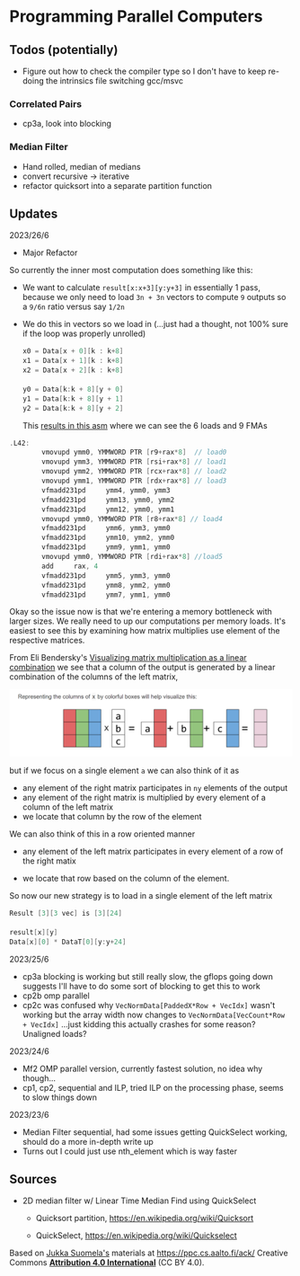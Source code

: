 # Programming Parallel Computers

## Todos (potentially)

-   Figure out how to check the compiler type so I don't have to keep re-doing the intrinsics file switching gcc/msvc

### Correlated Pairs

-   cp3a, look into blocking

### Median Filter

-   Hand rolled, median of medians
-   convert recursive -\> iterative
-   refactor quicksort into a separate partition function

## Updates

2023/26/6

-   Major Refactor

So currently the inner most computation does something like this:

-   We want to calculate `result[x:x+3][y:y+3]` in essentially 1 pass, because we only need to load `3n + 3n` vectors to compute `9` outputs so a `9/6n` ratio versus say `1/2n`

-   We do this in vectors so we load in (...just had a thought, not 100% sure if the loop was properly unrolled)

    ``` cpp
    x0 = Data[x + 0][k : k+8]
    x1 = Data[x + 1][k : k+8]
    x2 = Data[x + 2][k : k+8]

    y0 = Data[k:k + 8][y + 0]
    y1 = Data[k:k + 8][y + 1]
    y2 = Data[k:k + 8][y + 2]
    ```

    This [results in this asm](https://godbolt.org/#z:OYLghAFBqd5QCxAYwPYBMCmBRdBLAF1QCcAaPECAMzwBtMA7AQwFtMQByARg9KtQYEAysib0QXACx8BBAKoBnTAAUAHpwAMvAFYTStJg1DIApACYAQuYukl9ZATwDKjdAGFUtAK4sGIMxqkrgAyeAyYAHI%2BAEaYxCAAzKQADqgKhE4MHt6%2B/oGp6Y4CoeFRLLHxSXaYDplCBEzEBNk%2BfgG2mPZFDPWNBCWRMXGJtg1NLbntCmP9YYPlwwkAlLaoXsTI7BwmGgCCO/tmCWHI3lgA1CYJbtPotHjRAHQIV9gH5scMp14XV27ILCYBBeCTeew%2BJzOmEu12Q02IYWAr3eewIAE9kpgsFRzl4GOlgOF0OcwgRcQkzFcrKiMVjMDjSecFBSqQd0ZjsecqLRUECuSyEtTduy6Tj0GtovQuQA2SSs8Hgo6Qn7Qv6qAAc0tJCIYz2RCt2AHpDecRZyAPrmlhmACs0uJVFlqjlgpRwtpnPhXgc7wA7ELzoHzpbrXbiQA3eX7X0AERlkmdUbdjoTknOqExxCBJGs1CdaaYpHjzvO0SWfoDQZTJeIUaD52Ij3DMLjVtD0vNTHQ6HNyXQECYTaLT3D5dde3rxEwBHWDAgxDHQpMseT%2BfTmezxAAVHnU%2BdC8W02WKwd69W07Xx7tJ02W8GWO2rV5aL3%2B4Pw8Om4vT0GpzPiHOC5JiuBopucCBdv2577uW4L%2Bj%2BgZgVOCjPmSVxxhodZVrK5xbiIYiNHeu64eWZjSu%2BWGISQEBeBSJJ3phgr0X85wuhYlyWNYeCwdeQbLpW9aBshqEcVYCRxvhBi1jaFh4CYNoxpRlwgbxQnTrO86YChtAEN%2BcGKaBa48l2XjEVuTA8fxCGHg2SmNs26H3o%2BxnoF4r4DnpqkNupAHzp5y4GfsBoHOGqB4MSaDEFOBgEJgECMgwaJFglqhFmg%2BJktyvJklu6BAgeWV8luwk6UslxwQJ5zpdMTJ0QAajUMZ4Cwd5sdZzJmOcDXIB4eJoeJ5wQAwqiiV1jXNecAC05xcGVJrdU1LBKR15zKJBWIABp3gtE1bmNPVrIISYTkG1VkitFg8sgADWi0AJp3gkSlnbVnWXagN2LVtjlPVe9YXVd129YID2OUNaKje9n3NQ902zecJpQ7dMPLXRa3dlioMDUjwMEA9e1I/dVLlUFXlgVuEQkCwMb5UR5NLICtBXRA6NYOg%2BOret6BbXt6QAF6YKgVC7ks/knYGHzJFmwCAumLDJOcySNGI9C0FyObi%2BrxAQCtABKqAAO4McT%2BtGyxiXE9Y1imzx9ZWZrZ44UIPjG39glUdrK3ZK77HeyxrObZbnGWNktvu8plXh/G5zhmIRF%2B9c5zDWVVwAGLnHlDTyRYw1bqbo3ZPJcYgOcjGR%2BHlPENT%2BXZwH3N54bBeeEXd6x7QSlR87LVWwNbcd3xKnWY7aYALKYIYd5d4aw394hTs%2BEIACOPtD1W1Fe54PvnAnbhJ6oQdWCHnhh%2B79teVHYFt3elfV1nMl1xtDdm5Y2/NwpU3nGPhiz4JN803fFgH5Pybu3d%2Bjk%2B5uyjoGLuS9RLgLEFuCB5cJaDwdthNMABJBg4Z6jszvFwQ0ChF5NAgDAxenkL7rzognDCxMd57wPtYUOq8UHIN/lTf%2BTBa5c0fvnawr9QFxi3I5LBOCCDsx/gFayUjNbSKOFLJgMsmBywVkrLMTNOha2svwT2dE%2BEDQtkxfRu8653UYZYG20j4JoI9jrahm9HJlwETCExPDzEWGYTYiOLD2FV04dwjG9c%2BEv0LmAgaZcfEyK8lEt09ZjSmgQNCNYBBkheDJPgJasj5HS1lqgeWitlYaLVjopOhsmCEG0VQzq%2BjaFGMbubNEJtDY9xjITGGJ9vFeJ0XYzqNDAymzoQ4xOhjfbN04uJNpLANodLttY8%2B4doIxlQAQZQxAMAKGzpMsxClNmAy%2Bi3RyVkVxXh8WeKp%2B0MHoBGo44m3VLnXMTg/W5NR7lwIGjtFgMzw5nygQs85eAt4ApYls9x3FTnfLmb8353SVraC3nC4FezmobXcdoL5UKB5sIxRfNcDy4wuVMruLcSwIB/1pvwoBEBgnsW4qNO5VzRY/2xQstcENHIEqgCmYlpKOHkpfpSv2L80V0peQyihzLsVLJWWs9AGyZJyR2TJbQByBpStWes7OCrFJKoOS/CAI09ponFRKgegUTVRIleClBZqoWxKhTCuiQLwnEydbvEFTEraWDBV42ZWK/m6M6gi51TEg1uqRVM1F6KoE/JNUGPAwsqX1Jfq6pORqOLSnMNKQagr2KhtTYyn1trIWxvdiVAg2dEo7mpSSFOeqc3nDRSquMEFuwQDVTKuVski7Z2VQpY1saLWWpUhiwdp9h2mu0VOOKZKGj%2BRUhwFYtBOA2l4H4DgWhSCoE4G4T17EFBrA2KqI4PBSAEE0AulY10QA2gSI8X00oNBmHVAEMwXAuA2nfQATn0JwSQq7z2bs4LwBQIBAhnvXQu0gcBYBIDQPLOgcRyCUDg8kBD8RgBcASFwUgWBwx4E2HVPAmADYAHlMRrpPTQHScQQMQGiAB6IYRGhok4CexjzBiBohI9EbQNRwMnrg2wQQJGGC0BYxBnDmBoheGAG4FWIHuC8CwICIw4gJP4CnLUcMWkAOYFUDUNJWwT2kk6AB%2B40QsycY8FgADBAEQsFY5B7kiiFCEeI2RxgjmZCCEkuwKQ3n5BKDUAB3QSQDBGBQLu/QDwQOQBWBmboCnJokYSFNQEGwQQxmYI4bTvBUDaaiuFHTcWOhdEyC4Bg7hPCtBAJIbDIQ5hlAqIkTUKQ0gZAEBMPwdW2uFEyAMJrixWvVFqAIXo4xqu5GwyN7o43ZilCGJUX0gRph9C63oVbTQBuLcSMtlY%2B71ibAkIu5d/6JNbo4OcDU0pJo4WAMgZAM1b1cEGrgQgJAOJYaWLwcDWhRakCvZIaUjwjift9FwX0YP1TqkkDDswP6OB/tIGujdF3gOgdPee/7S6OBmF4A5rgGhAgo7y0BzHEH/sFfSM4SQQA%3D%3D) where we can see the 6 loads and 9 FMAs

``` cpp
.L42:
        vmovupd ymm0, YMMWORD PTR [r9+rax*8]  // load0
        vmovupd ymm3, YMMWORD PTR [rsi+rax*8] // load1
        vmovupd ymm2, YMMWORD PTR [rcx+rax*8] // load2
        vmovupd ymm1, YMMWORD PTR [rdx+rax*8] // load3
        vfmadd231pd     ymm4, ymm0, ymm3
        vfmadd231pd     ymm13, ymm0, ymm2
        vfmadd231pd     ymm12, ymm0, ymm1
        vmovupd ymm0, YMMWORD PTR [r8+rax*8] // load4
        vfmadd231pd     ymm6, ymm3, ymm0
        vfmadd231pd     ymm10, ymm2, ymm0
        vfmadd231pd     ymm9, ymm1, ymm0
        vmovupd ymm0, YMMWORD PTR [rdi+rax*8] //load5
        add     rax, 4
        vfmadd231pd     ymm5, ymm3, ymm0
        vfmadd231pd     ymm8, ymm2, ymm0
        vfmadd231pd     ymm7, ymm1, ymm0
```

Okay so the issue now is that we're entering a memory bottleneck with larger sizes. We really need to up our computations per memory loads. It's easiest to see this by examining how matrix multiplies use element of the respective matrices.

From Eli Bendersky's [Visualizing matrix multiplication as a linear combination](https://eli.thegreenplace.net/2015/visualizing-matrix-multiplication-as-a-linear-combination/) we see that a column of the output is generated by a linear combination of the columns of the left matrix,

![](images/paste-60E93B05.png)

but if we focus on a single element `a` we can also think of it as

-   any element of the right matrix participates in `ny` elements of the output
-   any element of the right matrix is multiplied by every element of a column of the left matrix
-   we locate that column by the row of the element

We can also think of this in a row oriented manner

-   any element of the left matrix participates in every element of a row of the right matix

-   we locate that row based on the column of the element.

So now our new strategy is to load in a single element of the left matrix

``` cpp
Result [3][3 vec] is [3][24]

result[x][y]
Data[x][0] * DataT[0][y:y+24]


```

2023/25/6

-   cp3a blocking is working but still really slow, the gflops going down suggests I'll have to do some sort of blocking to get this to work
-   cp2b omp parallel
-   cp2c was confused why `VecNormData[PaddedX*Row + VecIdx]` wasn't working but the array width now changes to `VecNormData[VecCount*Row + VecIdx]` ...just kidding this actually crashes for some reason? Unaligned loads?

2023/24/6

-   Mf2 OMP parallel version, currently fastest solution, no idea why though...
-   cp1, cp2, sequential and ILP, tried ILP on the processing phase, seems to slow things down

2023/23/6

-   Median Filter sequential, had some issues getting QuickSelect working, should do a more in-depth write up
-   Turns out I could just use nth_element which is way faster

## Sources

-   2D median filter w/ Linear Time Median Find using QuickSelect
    -   Quicksort partition, <https://en.wikipedia.org/wiki/Quicksort>

    -   QuickSelect, <https://en.wikipedia.org/wiki/Quickselect>

Based on [Jukka Suomela's](https://jukkasuomela.fi/) materials at <https://ppc.cs.aalto.fi/ack/> Creative Commons [**Attribution 4.0 International**](https://creativecommons.org/licenses/by/4.0/) (CC BY 4.0).
